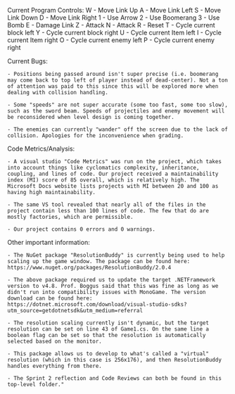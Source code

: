 ﻿Current Program Controls: 	W - Move Link Up
				A - Move Link Left
				S - Move Link Down
				D - Move Link Right
				1 - Use Arrow
				2 - Use Boomerang
				3 - Use Bomb
				E - Damage Link
				Z - Attack
				N - Attack
				R - Reset
				T - Cycle current block left
				Y - Cycle current block right
				U - Cycle current Item left
				I - Cycle current Item right
				O - Cycle current enemy left
				P - Cycle current enemy right


Current Bugs:

	- Positions being passed around isn't super precise (i.e. boomerang may come back to top left of player instead of dead-center). Not a ton of attention was paid to this since this will be explored more when dealing with collision handling.

	- Some "speeds" are not super accurate (some too fast, some too slow), such as the sword beam. Speeds of projectiles and enemy movement will be reconsidered when level design is coming together.

	- The enemies can currently "wander" off the screen due to the lack of collision. Apologies for the inconvenience when grading.

Code Metrics/Analysis:

	- A visual studio "Code Metrics" was run on the project, which takes into account things like cyclomatics complexity, inheritance, coupling, and lines of code. Our project received a maintainability index (MI) score of 85 overall, which is relatively high. The Microsoft Docs website lists projects with MI between 20 and 100 as having high maintainability.

	- The same VS tool revealed that nearly all of the files in the project contain less than 100 lines of code. The few that do are mostly factories, which are permissible.

	- Our project contains 0 errors and 0 warnings.


Other important information:

	- The NuGet package "ResolutionBuddy" is currently being used to help scaling up the game window. The package can be found here: https://www.nuget.org/packages/ResolutionBuddy/2.0.4

	- The above package required us to update the target .NETFramework version to v4.8. Prof. Boggus said that this was fine as long as we didn't run into compatibility issues with MonoGame. The version download can be found here: https://dotnet.microsoft.com/download/visual-studio-sdks?utm_source=getdotnetsdk&utm_medium=referral

	- The resolution scaling currently isn't dynamic, but the target resolution can be set on line 43 of Game1.cs. On the same line a boolean flag can be set so that the resolution is automatically selected based on the monitor.

	- This package allows us to develop to what's called a "virtual" resolution (which in this case is 256x176), and then ResolutionBuddy handles everything from there.

	- The Sprint 2 reflection and Code Reviews can both be found in this top-level folder."
